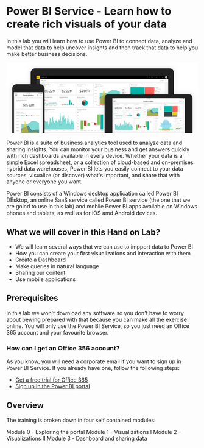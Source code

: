  # Power BI Service - Learn how to create rich visuals of your data
In this lab you will learn how to use Power BI to connect data, analyze and model that data to help uncover insights and then track that data to help you make better business decisions.

 ![](/Images/powerbi-intro.png)

Power BI is a suite of business analytics tool used to analyze data and sharing insights. You can monitor your business and get answers quickly with rich dashboards available in every device. Whether your data is a simple Excel spreadsheet, or a collection of cloud-based and on-premises hybrid data warehouses, Power BI lets you easily connect to your data sources, visualize (or discover) what's important, and share that with anyone or everyone you want.

Power BI consists of a Windows desktop application called Power BI DEsktop, an online SaaS service called Power BI service (the one that we are goind to use in this lab) and mobile Power BI apps available on Windows phones and tablets, as well as for iOS amd Android devices.

## What we will cover in this Hand on Lab?
* We will learn several ways that we can use to impport data to Power BI
* How you can create your first visualizations and interaction with them
* Create a Dashboard
* Make queries in natural language
* Sharing our content
* Use mobile applications

## Prerequisites
In this lab we won't download any software so you don't have to worry about bewing prepared with that because you can make all the exercise online.
You will only use the Power BI Service, so you just need an Office 365 account and your favourite browser.

### How can I get an Office 356 account?
As you know, you will need a corporate email if you want to sign up in Power BI Service. If you already have one, follow the following steps:
* [Get a free trial for Office 365](https://signup.microsoft.com/signup/)
* [Sign up in the Power BI portal](https://powerbi.microsoft.com/en-us/)

## Overview
The training is broken down in four self contained modules:

 Module 0 - Exploring the portal
 Module 1 - Visualizations I
 Module 2 - Visualizations II
 Module 3 - Dashboard and sharing data
